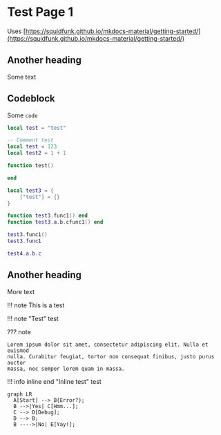 # Test Page 1

Uses [https://squidfunk.github.io/mkdocs-material/getting-started/](https://squidfunk.github.io/mkdocs-material/getting-started/)

## Another heading

Some text


## Codeblock
Some `code`

```lua
local test = "test"
```

```lua title="Title Test"
-- Comment test
local test = 123
local test2 = 1 + 1

function test()

end

local test3 = {
	["test"] = {}
}

function test3.func1() end
function test3.a.b.cfunc1() end

test3.func1()
test3.func1

test4.a.b.c
```


## Another heading

More text


!!! note
    This is a test


!!! note "Test"
    test

??? note

    Lorem ipsum dolor sit amet, consectetur adipiscing elit. Nulla et euismod
    nulla. Curabitur feugiat, tortor non consequat finibus, justo purus auctor
    massa, nec semper lorem quam in massa.

!!! info inline end "Inline test"
    test

``` mermaid
graph LR
  A[Start] --> B{Error?};
  B -->|Yes| C[Hmm...];
  C --> D[Debug];
  D --> B;
  B ---->|No| E[Yay!];
```

<br>
<br>
<br>
<br>
<br>